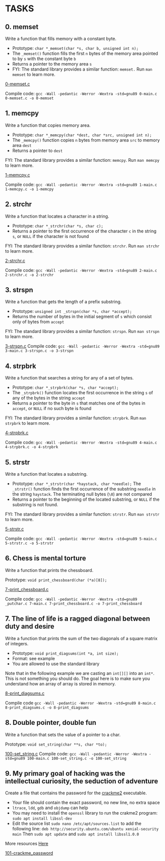 # TASKS
## 0. memset
Write a function that fills memory with a constant byte.

* Prototype: `char *_memset(char *s, char b, unsigned int n);`
* The `_memset()` function fills the first `n` bytes of the memory area pointed to by `s` with the constant byte `b`
* Returns a pointer to the memory area `s`
* FYI: The standard library provides a similar function: `memset.` Run `man memset` to learn more.

[0-memset.c](0-memset.c)

Compile code: `gcc -Wall -pedantic -Werror -Wextra -std=gnu89 0-main.c 0-memset.c -o 0-memset`

## 1. memcpy
Write a function that copies memory area.

* Prototype: `char *_memcpy(char *dest, char *src, unsigned int n);`
* The `_memcpy()` function copies `n` bytes from memory area `src` to memory area `dest`
* Returns a pointer to `dest`

FYI: The standard library provides a similar function: `memcpy`. Run `man memcpy` to learn more.

[1-memcpy.c](1-memcpy.c)

Compile code: `gcc -Wall -pedantic -Werror -Wextra -std=gnu89 1-main.c 1-memcpy.c -o 1-memcpy`

## 2. strchr
Write a function that locates a character in a string.

* Prototype: `char *_strchr(char *s, char c);`
* Returns a pointer to the first occurrence of the character `c` in the string `s`, or `NULL` if the character is not found

FYI: The standard library provides a similar function: `strchr`. Run `man strchr` to learn more.

[2-strchr.c](2-strchr.c)

Compile code: `gcc -Wall -pedantic -Werror -Wextra -std=gnu89 2-main.c 2-strchr.c -o 2-strchr`

## 3. strspn
Write a function that gets the length of a prefix substring.

* Prototype: `unsigned int _strspn(char *s, char *accept);`
* Returns the number of bytes in the initial segment of `s` which consist only of bytes from `accept`

FYI: The standard library provides a similar function: `strspn`. Run `man strspn` to learn more.

[3-strspn.c](3-strspn.c)
Compile code: `gcc -Wall -pedantic -Werror -Wextra -std=gnu89 3-main.c 3-strspn.c -o 3-strspn`

## 4. strpbrk
Write a function that searches a string for any of a set of bytes.

* Prototype: `char *_strpbrk(char *s, char *accept);`
* The  `_strpbrk()` function locates the first occurrence in the string `s` of any of the bytes in the string `accept`
* Returns a pointer to the byte in `s` that matches one of the bytes in `accept`, or `NULL` if no such byte is found

FYI: The standard library provides a similar function: `strpbrk`. Run `man strpbrk` to learn more.

[4-strpbrk.c](4-strpbrk.c)

Compile code: `gcc -Wall -pedantic -Werror -Wextra -std=gnu89 4-main.c 4-strpbrk.c -o 4-strpbrk`

## 5. strstr
Write a function that locates a substring.

* Prototype: `char *_strstr(char *haystack, char *needle);`
The `_strstr()` function finds the first occurrence of the substring `needle` in the string `haystack`. The terminating null bytes (`\0`) are not compared
* Returns a pointer to the beginning of the located substring, or `NULL` if the substring is not found.

FYI: The standard library provides a similar function: `strstr`. Run `man strstr` to learn more.

[5-strstr.c](5-strstr.c)

Compile code: `gcc -Wall -pedantic -Werror -Wextra -std=gnu89 5-main.c 5-strstr.c -o 5-strstr`

## 6. Chess is mental torture
Write a function that prints the chessboard.

Prototype: `void print_chessboard(char (*a)[8]);`

[7-print_chessboard.c](7-print_chessboard.c)

Compile code: `gcc -Wall -pedantic -Werror -Wextra -std=gnu89 _putchar.c 7-main.c 7-print_chessboard.c -o 7-print_chessboard`

## 7. The line of life is a ragged diagonal between duty and desire
Write a function that prints the sum of the two diagonals of a square matrix of integers.

* Prototype: `void print_diagsums(int *a, int size);`
* Format: see example
* You are allowed to use the standard library

Note that in the following example we are casting an `int[][]` into an `int*`. This is not something you should do. The goal here is to make sure you understand how an array of array is stored in memory.

[8-print_diagsums.c](8-print_diagsums.c)

Compile code `gcc -Wall -pedantic -Werror -Wextra -std=gnu89 8-main.c 8-print_diagsums.c -o 8-print_diagsums`


## 8. Double pointer, double fun
Write a function that sets the value of a pointer to a char.

Prototype: `void set_string(char **s, char *to);`

[100-set_string.c](100-set_string.c)
Compile code: `gcc -Wall -pedantic -Werror -Wextra -std=gnu89 100-main.c 100-set_string.c -o 100-set_string`

## 9. My primary goal of hacking was the intellectual curiosity, the seduction of adventure
Create a file that contains the password for the [crackme2](https://github.com/holbertonschool/0x06.c) executable.

* Your file should contain the exact password, no new line, no extra space
* `ltrace`, `ldd`, `gdb` and `objdump` can help
* You may need to install the `openssl` library to run the crakme2 program: `sudo apt install libssl-dev`
* Edit the source list `sudo nano /etc/apt/sources.list` to add the following line: `deb http://security.ubuntu.com/ubuntu xenial-security main` Then `sudo apt update` and `sudo apt install libssl1.0.0`

More resources [Here](https://www.linux.com/training-tutorials/cracking-simple-passworded-file-beginners-guide-security/)

[101-crackme_password](101-crackme_password)
